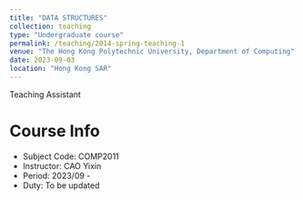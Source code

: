 ```yaml
---
title: "DATA STRUCTURES"
collection: teaching
type: "Undergraduate course"
permalink: /teaching/2014-spring-teaching-1
venue: "The Hong Kong Polytechnic University, Department of Computing"
date: 2023-09-03
location: "Hong Kong SAR"
---
```


Teaching Assistant

Course Info
======

* Subject Code:  COMP2011       
* Instructor:    CAO Yixin      
* Period:        2023/09 -      
* Duty:          To be updated


